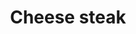 ---
pid: RS172
title: Cheese steak
location_transcription: "?South Philly? honestly - this statue could go anywhere in
  Philly"
zipcode: '19050'
outside_phl: 'Lansdowne PA '
neighborhood: 
age: '42'
age_range: 40-49
instagram: 
image_file_name: RS_172.jpg
proposal_transcription: 
topic: Food,Philadelphia
topic_summary: 0, 0
type: Other No Form
keywords_other: 
credit: Eden Copeland
image_labels: 
twitter: 
facebook: 
permalink: "/monuments/rs172/"
layout: item-page
---